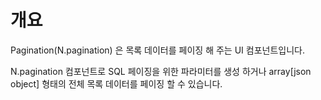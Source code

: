 개요
===

Pagination(N.pagination) 은 목록 데이터를 페이징 해 주는 UI 컴포넌트입니다. 

<p class="alert">N.pagination 컴포넌트로 SQL 페이징을 위한 파라미터를 생성 하거나 array[json object] 형태의 전체 목록 데이터를 페이징 할 수 있습니다.</p>
